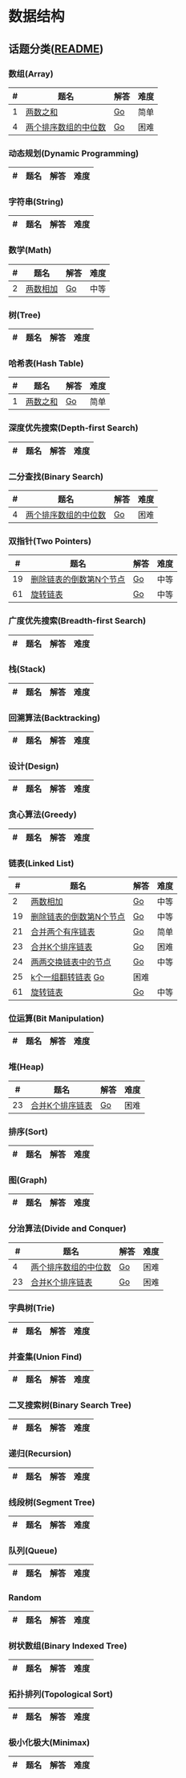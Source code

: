 
数据结构
=========

## 话题分类([README](./README.md))

### 数组(Array)

| # | 题名 | 解答 | 难度 |
|---|-----|------|-----|
| 1 | [两数之和](https://leetcode-cn.com/problems/two-sum/description/) | [Go](./algorithms/TwoSum/TwoSum.go) | 简单 |
| 4 | [两个排序数组的中位数](https://leetcode-cn.com/problems/median-of-two-sorted-arrays/description/) | [Go](./algorithms/MedianofTwoSortedArrays/MedianofTwoSortedArrays.go) | 困难 |

### 动态规划(Dynamic Programming)

| # | 题名 | 解答 | 难度 |
|---|-----|------|-----|

### 字符串(String)

| # | 题名 | 解答 | 难度 |
|---|-----|------|-----|

### 数学(Math)

| # | 题名 | 解答 | 难度 |
|---|-----|------|-----|
| 2 | [两数相加](https://leetcode-cn.com/problems/add-two-numbers/description/) | [Go](./algorithms/AddTwoNumbers/AddTwoNumbers.go) | 中等 |

### 树(Tree)

| # | 题名 | 解答 | 难度 |
|---|-----|------|-----|

### 哈希表(Hash Table)

| # | 题名 | 解答 | 难度 |
|---|-----|------|-----|
| 1 | [两数之和](https://leetcode-cn.com/problems/two-sum/description/) | [Go](./algorithms/TwoSum/TwoSum.go) | 简单 |

### 深度优先搜索(Depth-first Search)

| # | 题名 | 解答 | 难度 |
|---|-----|------|-----|

### 二分查找(Binary Search)

| # | 题名 | 解答 | 难度 |
|---|-----|------|-----|
| 4 | [两个排序数组的中位数](https://leetcode-cn.com/problems/median-of-two-sorted-arrays/description/) | [Go](./algorithms/MedianofTwoSortedArrays/MedianofTwoSortedArrays.go) | 困难 |

### 双指针(Two Pointers)

| # | 题名 | 解答 | 难度 |
|---|-----|------|-----|
| 19 | [删除链表的倒数第N个节点](https://leetcode-cn.com/problems/remove-nth-node-from-end-of-list/description/) | [Go](./algorithms/RemoveNthNodeFromEndofList/RemoveNthNodeFromEndofList.go) | 中等 |
| 61 | [旋转链表](https://leetcode-cn.com/problems/rotate-list/description/) | [Go](./algorithms/RotateList/RotateList.go) | 中等 |

### 广度优先搜索(Breadth-first Search)

| # | 题名 | 解答 | 难度 |
|---|-----|------|-----|

### 栈(Stack)

| # | 题名 | 解答 | 难度 |
|---|-----|------|-----|

### 回溯算法(Backtracking)

| # | 题名 | 解答 | 难度 |
|---|-----|------|-----|

### 设计(Design)

| # | 题名 | 解答 | 难度 |
|---|-----|------|-----|

### 贪心算法(Greedy)

| # | 题名 | 解答 | 难度 |
|---|-----|------|-----|

### 链表(Linked List)

| # | 题名 | 解答 | 难度 |
|---|-----|------|-----|
| 2 | [两数相加](https://leetcode-cn.com/problems/add-two-numbers/description/) | [Go](./algorithms/AddTwoNumbers/AddTwoNumbers.go) | 中等 |
| 19 | [删除链表的倒数第N个节点](https://leetcode-cn.com/problems/remove-nth-node-from-end-of-list/description/) | [Go](./algorithms/RemoveNthNodeFromEndofList/RemoveNthNodeFromEndofList.go) | 中等 |
| 21 | [合并两个有序链表](https://leetcode-cn.com/problems/merge-two-sorted-lists/description/) | [Go](./algorithms/MergeTwoSortedLists/MergeTwoSortedLists.go) | 简单 |
| 23 | [合并K个排序链表](https://leetcode-cn.com/problems/merge-k-sorted-lists/description/) | [Go](./algorithms/MergekSortedLists/MergekSortedLists.go) | 困难 |
| 24 | [两两交换链表中的节点](https://leetcode-cn.com/problems/swap-nodes-in-pairs/description/) | [Go](./algorithms/SwapNodesinPairs/SwapNodesinPairs.go) | 中等 |
| 25 | [k个一组翻转链表](https://leetcode-cn.com/problems/reverse-nodes-in-k-group/description/) [Go](./algorithms/ReverseNodesInKGroup/ReverseNodesInKGroup.go) | 困难 |
| 61 | [旋转链表](https://leetcode-cn.com/problems/rotate-list/description/) | [Go](./algorithms/RotateList/RotateList.go) | 中等 |

### 位运算(Bit Manipulation)

| # | 题名 | 解答 | 难度 |
|---|-----|------|-----|

### 堆(Heap)

| # | 题名 | 解答 | 难度 |
|---|-----|------|-----|
| 23 | [合并K个排序链表](https://leetcode-cn.com/problems/merge-k-sorted-lists/description/) | [Go](./algorithms/MergekSortedLists/MergekSortedLists.go) | 困难 |

### 排序(Sort)

| # | 题名 | 解答 | 难度 |
|---|-----|------|-----|

### 图(Graph)

| # | 题名 | 解答 | 难度 |
|---|-----|------|-----|

### 分治算法(Divide and Conquer)

| # | 题名 | 解答 | 难度 |
|---|-----|------|-----|
| 4 | [两个排序数组的中位数](https://leetcode-cn.com/problems/median-of-two-sorted-arrays/description/) | [Go](./algorithms/MedianofTwoSortedArrays/MedianofTwoSortedArrays.go) | 困难 |
| 23 | [合并K个排序链表](https://leetcode-cn.com/problems/merge-k-sorted-lists/description/) | [Go](./algorithms/MergekSortedLists/MergekSortedLists.go) | 困难 |

### 字典树(Trie)

| # | 题名 | 解答 | 难度 |
|---|-----|------|-----|

### 并查集(Union Find)

| # | 题名 | 解答 | 难度 |
|---|-----|------|-----|

### 二叉搜索树(Binary Search Tree)

| # | 题名 | 解答 | 难度 |
|---|-----|------|-----|

### 递归(Recursion)

| # | 题名 | 解答 | 难度 |
|---|-----|------|-----|

### 线段树(Segment Tree)

| # | 题名 | 解答 | 难度 |
|---|-----|------|-----|

### 队列(Queue)

| # | 题名 | 解答 | 难度 |
|---|-----|------|-----|

### Random

| # | 题名 | 解答 | 难度 |
|---|-----|------|-----|

### 树状数组(Binary Indexed Tree)

| # | 题名 | 解答 | 难度 |
|---|-----|------|-----|

### 拓扑排列(Topological Sort)

| # | 题名 | 解答 | 难度 |
|---|-----|------|-----|

### 极小化极大(Minimax)

| # | 题名 | 解答 | 难度 |
|---|-----|------|-----|
